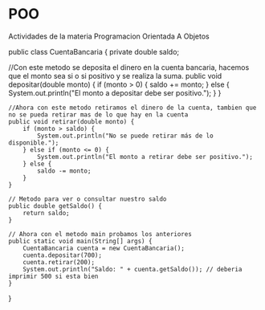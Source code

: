 # POO
Actividades de la materia Programacion Orientada A Objetos

public class CuentaBancaria {
    private double saldo;


   //Con este metodo se deposita el dinero en la cuenta bancaria, hacemos que el monto sea si o si positivo y se realiza la suma.
    public void depositar(double monto) {
        if (monto > 0) {
            saldo += monto;
        } else {
            System.out.println("El monto a depositar debe ser positivo.");
        }
    }

    //Ahora con este metodo retiramos el dinero de la cuenta, tambien que no se pueda retirar mas de lo que hay en la cuenta
    public void retirar(double monto) {
        if (monto > saldo) {
            System.out.println("No se puede retirar más de lo disponible.");
        } else if (monto <= 0) {
            System.out.println("El monto a retirar debe ser positivo.");
        } else {
            saldo -= monto;
        }
    }

    // Metodo para ver o consultar nuestro saldo
    public double getSaldo() {
        return saldo;
    }

    // Ahora con el metodo main probamos los anteriores
    public static void main(String[] args) {
        CuentaBancaria cuenta = new CuentaBancaria();
        cuenta.depositar(700);
        cuenta.retirar(200);
        System.out.println("Saldo: " + cuenta.getSaldo()); // deberia imprimir 500 si esta bien
    }
}
